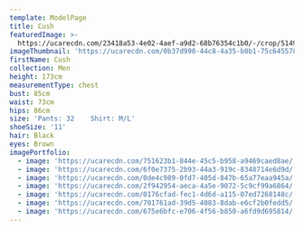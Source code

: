 ```yaml
---
template: ModelPage
title: Cush
featuredImage: >-
  https://ucarecdn.com/23418a53-4e02-4aef-a9d2-68b76354c1b0/-/crop/5149x2687/0,0/-/preview/
imageThumbnail: 'https://ucarecdn.com/0b37d990-44c8-4a35-b0b1-75c6455783a0/'
firstName: Cush
collection: Men
height: 173cm
measurementType: chest
bust: 85cm
waist: 73cm
hips: 86cm
size: 'Pants: 32    Shirt: M/L'
shoeSize: '11'
hair: Black
eyes: Brown
imagePortfolio:
  - image: 'https://ucarecdn.com/751623b1-844e-45c5-b958-a9469caed8ae/'
  - image: 'https://ucarecdn.com/6f0e7375-2b93-44a3-919c-8348714e6d9d/'
  - image: 'https://ucarecdn.com/0de4c989-0fd7-405d-847b-65a77eaa945a/'
  - image: 'https://ucarecdn.com/2f942954-aeca-4a5e-9072-5c9cf99a6864/'
  - image: 'https://ucarecdn.com/0176cfad-fec1-4d6d-a115-07ed7268148c/'
  - image: 'https://ucarecdn.com/701761ad-39d5-4083-8dab-e6cf2b0fedd5/'
  - image: 'https://ucarecdn.com/675e6bfc-e706-4f56-b850-a6fd9d695814/'
---
```


